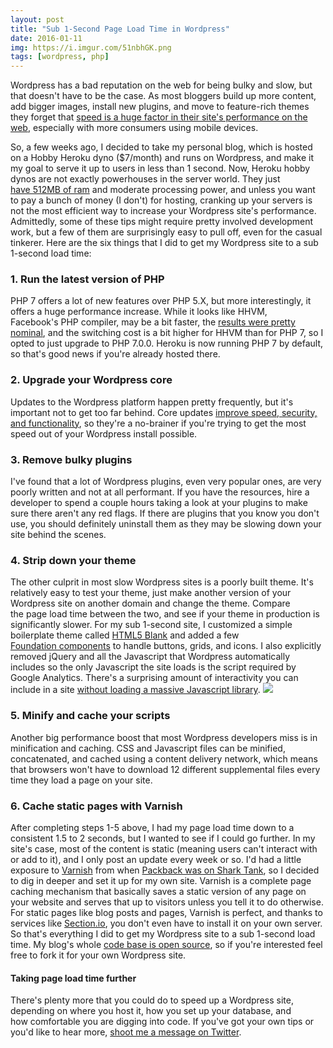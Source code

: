 ```yaml
---
layout: post
title: "Sub 1-Second Page Load Time in Wordpress"
date: 2016-01-11
img: https://i.imgur.com/51nbhGK.png
tags: [wordpress, php]
---
```

Wordpress has a bad reputation on the web for being bulky and slow, but that doesn't have to be the case. As most bloggers build up more content, add bigger images, install new plugins, and move to feature-rich themes they forget that [speed is a huge factor in their site's performance on the web](https://googlewebmastercentral.blogspot.com/2010/04/using-site-speed-in-web-search-ranking.html), especially with more consumers using mobile devices. 

So, a few weeks ago, I decided to take my personal blog, which is hosted on a Hobby Heroku dyno ($7/month) and runs on Wordpress, and make it my goal to serve it up to users in less than 1 second. Now, Heroku hobby dynos are not exactly powerhouses in the server world. They just [have 512MB of ram](https://devcenter.heroku.com/articles/dyno-types#available-dyno-types) and moderate processing power, and unless you want to pay a bunch of money (I don't) for hosting, cranking up your servers is not the most efficient way to increase your Wordpress site's performance. Admittedly, some of these tips might require pretty involved development work, but a few of them are surprisingly easy to pull off, even for the casual tinkerer. Here are the six things that I did to get my Wordpress site to a sub 1-second load time:

### 1\. Run the latest version of PHP

PHP 7 offers a lot of new features over PHP 5.X, but more interestingly, it offers a huge performance increase. While it looks like HHVM, Facebook's PHP compiler, may be a bit faster, the [results were pretty nominal](https://kinsta.com/blog/hhvm-vs-php-7/), and the switching cost is a bit higher for HHVM than for PHP 7, so I opted to just upgrade to PHP 7.0.0. Heroku is now running PHP 7 by default, so that's good news if you're already hosted there.

### 2\. Upgrade your Wordpress core

Updates to the Wordpress platform happen pretty frequently, but it's important not to get too far behind. Core updates [improve speed, security, and functionality](https://premium.wpmudev.org/blog/speeding-up-wordpress/#update-cms), so they're a no-brainer if you're trying to get the most speed out of your Wordpress install possible.

### 3\. Remove bulky plugins

I've found that a lot of Wordpress plugins, even very popular ones, are very poorly written and not at all performant. If you have the resources, hire a developer to spend a couple hours taking a look at your plugins to make sure there aren't any red flags. If there are plugins that you know you don't use, you should definitely uninstall them as they may be slowing down your site behind the scenes.

### 4\. Strip down your theme

The other culprit in most slow Wordpress sites is a poorly built theme. It's relatively easy to test your theme, just make another version of your Wordpress site on another domain and change the theme. Compare the page load time between the two, and see if your theme in production is significantly slower. For my sub 1-second site, I customized a simple boilerplate theme called [HTML5 Blank](http://html5blank.com/) and added a few [Foundation components](http://foundation.zurb.com/sites/docs/) to handle buttons, grids, and icons. I also explicitly removed jQuery and all the Javascript that Wordpress automatically includes so the only Javascript the site loads is the script required by Google Analytics. There's a surprising amount of interactivity you can include in a site [without loading a massive Javascript library](https://www.smashingmagazine.com/2015/12/reimagining-single-page-applications-progressive-enhancement/). ![](https://i.imgur.com/Gj8qPGJ.png)

### 5\. Minify and cache your scripts

Another big performance boost that most Wordpress developers miss is in minification and caching. CSS and Javascript files can be minified, concatenated, and cached using a content delivery network, which means that browsers won't have to download 12 different supplemental files every time they load a page on your site.

### 6\. Cache static pages with Varnish

After completing steps 1-5 above, I had my page load time down to a consistent 1.5 to 2 seconds, but I wanted to see if I could go further. In my site's case, most of the content is static (meaning users can't interact with or add to it), and I only post an update every week or so. I'd had a little exposure to [Varnish](https://www.varnish-cache.org/) from when [Packback was on Shark Tank](http://bluesky.chicagotribune.com/originals/chi-shark-tank-chicago-packback-bsi,0,0.story), so I decided to dig in deeper and set it up for my own site. Varnish is a complete page caching mechanism that basically saves a static version of any page on your website and serves that up to visitors unless you tell it to do otherwise. For static pages like blog posts and pages, Varnish is perfect, and thanks to services like [Section.io](https://www.section.io/), you don't even have to install it on your own server. So that's everything I did to get my Wordpress site to a sub 1-second load time. My blog's whole [code base is open source](https://github.com/karllhughes/KH-Blog), so if you're interested feel free to fork it for your own Wordpress site.

#### Taking page load time further

There's plenty more that you could do to speed up a Wordpress site, depending on where you host it, how you set up your database, and how comfortable you are digging into code. If you've got your own tips or you'd like to hear more, [shoot me a message on Twitter](https://twitter.com/karllhughes).

